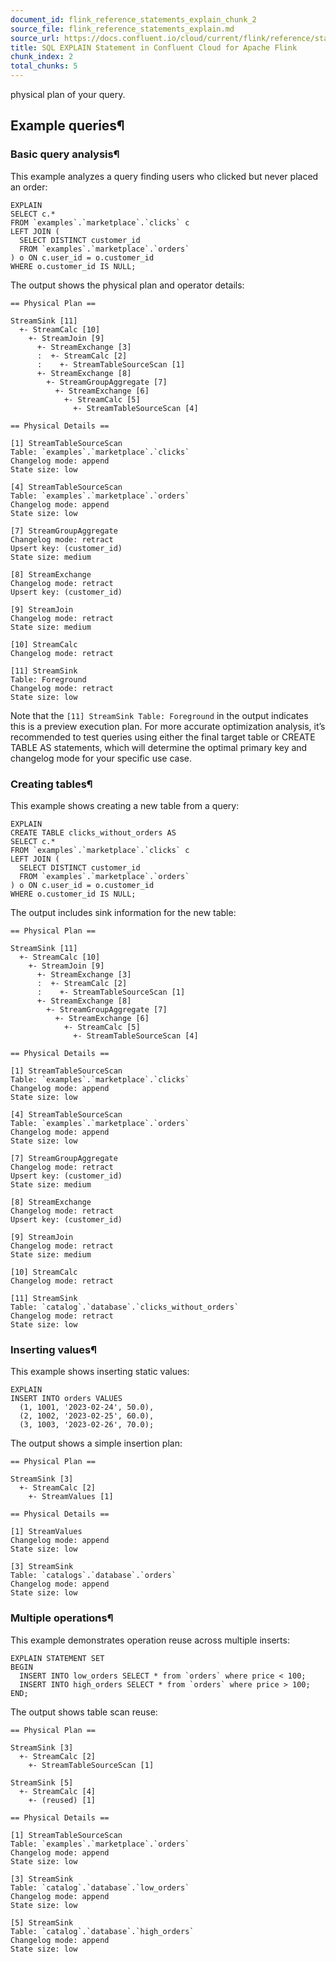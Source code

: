 ```yaml
---
document_id: flink_reference_statements_explain_chunk_2
source_file: flink_reference_statements_explain.md
source_url: https://docs.confluent.io/cloud/current/flink/reference/statements/explain.html
title: SQL EXPLAIN Statement in Confluent Cloud for Apache Flink
chunk_index: 2
total_chunks: 5
---
```


physical plan of your query.

## Example queries¶

### Basic query analysis¶

This example analyzes a query finding users who clicked but never placed an order:

    EXPLAIN
    SELECT c.*
    FROM `examples`.`marketplace`.`clicks` c
    LEFT JOIN (
      SELECT DISTINCT customer_id
      FROM `examples`.`marketplace`.`orders`
    ) o ON c.user_id = o.customer_id
    WHERE o.customer_id IS NULL;

The output shows the physical plan and operator details:

    == Physical Plan ==

    StreamSink [11]
      +- StreamCalc [10]
        +- StreamJoin [9]
          +- StreamExchange [3]
          :  +- StreamCalc [2]
          :    +- StreamTableSourceScan [1]
          +- StreamExchange [8]
            +- StreamGroupAggregate [7]
              +- StreamExchange [6]
                +- StreamCalc [5]
                  +- StreamTableSourceScan [4]

    == Physical Details ==

    [1] StreamTableSourceScan
    Table: `examples`.`marketplace`.`clicks`
    Changelog mode: append
    State size: low

    [4] StreamTableSourceScan
    Table: `examples`.`marketplace`.`orders`
    Changelog mode: append
    State size: low

    [7] StreamGroupAggregate
    Changelog mode: retract
    Upsert key: (customer_id)
    State size: medium

    [8] StreamExchange
    Changelog mode: retract
    Upsert key: (customer_id)

    [9] StreamJoin
    Changelog mode: retract
    State size: medium

    [10] StreamCalc
    Changelog mode: retract

    [11] StreamSink
    Table: Foreground
    Changelog mode: retract
    State size: low

Note that the `[11] StreamSink Table: Foreground` in the output indicates this is a preview execution plan. For more accurate optimization analysis, it’s recommended to test queries using either the final target table or CREATE TABLE AS statements, which will determine the optimal primary key and changelog mode for your specific use case.

### Creating tables¶

This example shows creating a new table from a query:

    EXPLAIN
    CREATE TABLE clicks_without_orders AS
    SELECT c.*
    FROM `examples`.`marketplace`.`clicks` c
    LEFT JOIN (
      SELECT DISTINCT customer_id
      FROM `examples`.`marketplace`.`orders`
    ) o ON c.user_id = o.customer_id
    WHERE o.customer_id IS NULL;

The output includes sink information for the new table:

    == Physical Plan ==

    StreamSink [11]
      +- StreamCalc [10]
        +- StreamJoin [9]
          +- StreamExchange [3]
          :  +- StreamCalc [2]
          :    +- StreamTableSourceScan [1]
          +- StreamExchange [8]
            +- StreamGroupAggregate [7]
              +- StreamExchange [6]
                +- StreamCalc [5]
                  +- StreamTableSourceScan [4]

    == Physical Details ==

    [1] StreamTableSourceScan
    Table: `examples`.`marketplace`.`clicks`
    Changelog mode: append
    State size: low

    [4] StreamTableSourceScan
    Table: `examples`.`marketplace`.`orders`
    Changelog mode: append
    State size: low

    [7] StreamGroupAggregate
    Changelog mode: retract
    Upsert key: (customer_id)
    State size: medium

    [8] StreamExchange
    Changelog mode: retract
    Upsert key: (customer_id)

    [9] StreamJoin
    Changelog mode: retract
    State size: medium

    [10] StreamCalc
    Changelog mode: retract

    [11] StreamSink
    Table: `catalog`.`database`.`clicks_without_orders`
    Changelog mode: retract
    State size: low

### Inserting values¶

This example shows inserting static values:

    EXPLAIN
    INSERT INTO orders VALUES
      (1, 1001, '2023-02-24', 50.0),
      (2, 1002, '2023-02-25', 60.0),
      (3, 1003, '2023-02-26', 70.0);

The output shows a simple insertion plan:

    == Physical Plan ==

    StreamSink [3]
      +- StreamCalc [2]
        +- StreamValues [1]

    == Physical Details ==

    [1] StreamValues
    Changelog mode: append
    State size: low

    [3] StreamSink
    Table: `catalogs`.`database`.`orders`
    Changelog mode: append
    State size: low

### Multiple operations¶

This example demonstrates operation reuse across multiple inserts:

    EXPLAIN STATEMENT SET
    BEGIN
      INSERT INTO low_orders SELECT * from `orders` where price < 100;
      INSERT INTO high_orders SELECT * from `orders` where price > 100;
    END;

The output shows table scan reuse:

    == Physical Plan ==

    StreamSink [3]
      +- StreamCalc [2]
        +- StreamTableSourceScan [1]

    StreamSink [5]
      +- StreamCalc [4]
        +- (reused) [1]

    == Physical Details ==

    [1] StreamTableSourceScan
    Table: `examples`.`marketplace`.`orders`
    Changelog mode: append
    State size: low

    [3] StreamSink
    Table: `catalog`.`database`.`low_orders`
    Changelog mode: append
    State size: low

    [5] StreamSink
    Table: `catalog`.`database`.`high_orders`
    Changelog mode: append
    State size: low
